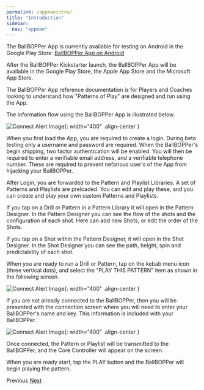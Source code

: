 ```yaml
---
permalink: /appmanintro/
title: "Introduction"
sidebar:
  nav: "appman"
---
```


The BallBOPPer App is currently available for testing on Android in the Google Play Store: <a href="https://play.google.com/store/apps/details?id=com.RoBOPPics.bbapp18" >BallBOPPer App on Android</a> 

After the BallBOPPer Kickstarter launch, the BallBOPPer App will be available in the Google Play Store, the Apple App Store and the Microsoft App Store.  

The BallBOPPer App reference documentation is for Players and Coaches looking to understand how "Patterns of Play" are designed and run using the App.

The information flow using the BallBOPPer App is illustrated below.

![Connect Alert Image](../assets/images/BallBOPPerScreenFlow003.png){: width="400" .align-center } 

When you first load the App, you are required to create a login. During beta testing only a username and password are required. When the BallBOPPer's begin shipping, two factor authentication will be enabled. You will then be required to enter a verifiable email address, and a verifiable telephone number. These are required to prevent nefarious user's of the App from hijacking your BallBOPPer.

After Login, you are forwarded to the Pattern and Playlist Libraries. A set of Patterns and Playlists are preloaded. You can edit and play these, and you can create and play your own custom Patterns and Playlists.

If you tap on a Drill or Pattern in a Pattern Library it will open in the Pattern Designer. In the Pattern Designer you can see the flow of the shots and the configuration of each shot. Here can add new Shots, or edit the order of the Shots.

If you tap on a Shot within the Pattern Designer, it will open in the Shot Designer. In the Shot Designer you can see the path, height, spin and predictability of each shot.

When you are ready to run a Drill or Pattern, tap on the kebab menu icon (three vertical dots), and select the "PLAY THIS PATTERN" item as shown in the following screen. 

![Connect Alert Image](../assets/images/PatternKabob001.jpg){: width="400" .align-center } 

If you are not already connected to the BallBOPPer, then you will be presented with the connection screen where you will need to enter your BallBOPPer's name and key. This information is included with your BallBOPPer.

![Connect Alert Image](../assets/images/ConnectionPage001.jpg){: width="400" .align-center }

Once connected, the Pattern or Playlist will be transmitted to the BallBOPPer, and the Core Controller will appear on the screen. 

When you are ready start, tap the PLAY button and the BallBOPPer will begin playing the pattern.

  <nav class="pagination">
      <a  class="pagination--pager disabled">Previous</a>
      <a href="/BallBOPPer/appmanconnect/" class="pagination--pager" title="Connect">Next</a> 
  </nav>
